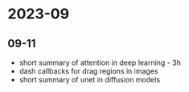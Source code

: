 # 2023-09

## 09-11

- short summary of attention in deep learning - 3h
- dash callbacks for drag regions in images
- short summary of unet in diffusion models
